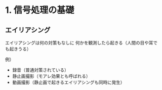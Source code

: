 <!-- 自動生成されたプリアンブル ここから -->
<!-- // $width:"841.89" -->
<!-- // $height:"595.28" -->
<!-- // $page_number:"true" -->
<!-- // $page:"10" -->
<!-- // $absolute_page:"10" -->
<!-- // $h2:"none" -->
<!-- // $h3:"none" -->
<!-- // $title:"true" -->
<!-- // $state_title:"2" -->
<!-- 自動生成されたプリアンブル ここまで -->

<!-- 前のページから引き継いだタイトル ここから -->
<!-- 前のページから引き継いだタイトル ここまで -->
# 1. 信号処理の基礎
## エイリアシング

エイリアシングは何の対策もなしに
何かを観測したら起きる（人間の目や耳でも起きうる）

例）
* 録音（普通対策されている）
* 静止画撮影（モアレ効果とも呼ばれる）
* 動画撮影（静止画で起きるエイリアシングも同時に発生）

